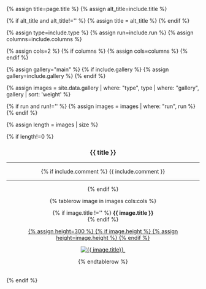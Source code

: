 
{% assign title=page.title %}
{% assign alt_title=include.title %}

{% if alt_title and alt_title!='' %}
{% assign title = alt_title %}
{% endif %}

{% assign type=include.type %}
{% assign run=include.run %}
{% assign columns=include.columns %}

{% assign cols=2 %}
{% if columns %}
{% assign cols=columns %}
{% endif %}

{% assign gallery="main" %}
{% if include.gallery %}
{% assign gallery=include.gallery %}
{% endif %}

{% assign images = site.data.gallery | where: "type", type | where: "gallery", gallery | sort: 'weight' %}


{% if run and run!='' %}
{% assign images = images | where: "run", run %}
{% endif %}

{% assign length = images | size %}

{% if length!=0 %}
<center>
<h3> {{ title }} </h3>
<hr/>
{% if include.comment %}
{{ include.comment }}
<hr/>
{% endif %}
<table width="100%">

{% tablerow image in images cols:cols %}

{% if image.title !='' %}
<b>{{ image.title }}</b><br/>
{% endif %}

<a href="{{ image.path | relative_url }}">
{% assign height=300 %}
{% if image.height %}
{% assign height=image.height %}
{% endif %}

<img src="{{ image.path | relative_url }}" alt="{{ image.title}}" height="{{ height }}px"/>&nbsp;<br/><p/>
</a>
{% endtablerow %}

</table>
</center>
{% endif %}
